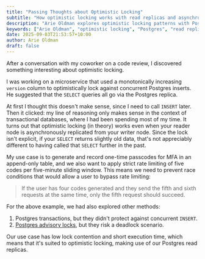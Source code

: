```yaml
---
title: "Passing Thoughts about Optimistic Locking"
subtitle: "How optimistic locking works with read replicas and asynchronous replication."
description: "Arie Oldman explores optimistic locking patterns with Postgres read replicas, covering race condition prevention for MFA rate limiting and distributed database considerations."
keywords: ["Arie Oldman", "optimistic locking", "Postgres", "read replicas", "race conditions", "database concurrency", "MFA", "rate limiting"]
date: 2025-09-03T21:53:57+10:00
author: Arie Oldman
draft: false
---
```


After a conversation with my coworker on a code review, I discovered something interesting about optimistic locking.

I was working on a microservice that used a monotonically increasing `version` column to optimistically lock against concurrent Postgres inserts. He suggested that the `SELECT` queries all go via the Postgres replica.

At first I thought this doesn't make sense, since I need to call `INSERT` later. Then it clicked: my line of reasoning only makes sense in the context of transactional databases, where I had been spending most of my time. It turns out that optimistic locking (in theory) works even when your reader node is asynchronously replicated from your writer node. Since the lock isn't explicit, if your `SELECT` returns slightly old data, that's not appreciably different to having called that `SELECT` further in the past.

My use case is to generate and record one-time passcodes for MFA in an append-only table, and we also want to apply strict rate limiting of five codes per five-minute sliding window. This means we need to prevent race conditions that would allow a user to bypass rate limiting:

> If the user has four codes generated and they send the fifth and sixth requests at the same time, only the fifth request should succeed.

For the above example, we had also explored other methods:
1. Postgres transactions, but they didn't protect against concurrent `INSERT`.
2. [Postgres advisory locks](https://www.postgresql.org/docs/17/explicit-locking.html#ADVISORY-LOCKS), but they risk a deadlock scenario.

Our use case has low lock contention and short execution time, which means that it's suited to optimistic locking, making use of our Postgres read replicas.

